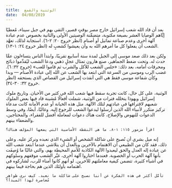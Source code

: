 ```yaml
---
title:  الوثنية والقمع
date:  04/08/2019
---
```


بعد أن قاد الله شعب إسرائيل خارج مصر بوقتٍ قصير، التقى بهم في جبل سيناء، مُعطيًا إيَّاهم الوصايا العشر بصيغة مكتوبة، متضمِّنة الوصيتين الأولى والثانية بخصوص عدم عبادة آلهة أخرى وعدم صناعة تماثيل أو أصنام (انظر خروج ٢٠: ٢-٦). استجابة لذلك، تعهَّد الشعب أن يفعلوا كل ما أمرهم الله به وأن يعيشوا كشعبٍ له (انظر خروج ٢٤: ١-١٣).

ولكن بعد ذلك صعد موسى إلى الجبل لمدة ستة أسابيع تقريبًا، وابتدأ الناس يتساءلون عمَّا حدث له. وتحت ضغط الجماهير، صنع هارون تمثال عجلٍ ذهبي ودعا الشعب ليُقدِّموا ذبائح ومحرقات أمامه، بعد ذلك: «جلس الشعب للأكل والشرب ثم قاموا للعب» (خروج ٣٢: ٦). غضب الرب وموسى من السرعة التي ابتعد بها الشعب عن الله إلى عبادة الأصنام — وبدا وكأن شفاعة موسى فقط هي التي أنقذت إسرائيل من القصاص الذي يستحقه (انظر خروج ٣٢: ٣٠-٣٤).

الوثنية، على كل حال، كانت تجربة سقط فيها شعب الله في كثير من الأحيان. وتاريخ ملوك إسرائيل ويهوذا يتخلله فترات من الوثنية، شملت أفعالًا مُشينة قاد فيها بعض الملوك شعبهم لاقترافها في عبادتهم لتلك الآلهة. مثل هذه الخيانة أو عدم الأمانة كانت مدعاة تركيز متكرر لأنبياء الله الذين أرسلوا ليدعوا الشعب للرجوع إليه. وغالبًا، أيضًا، وفي وسط الدعوات للنهوض والإصلاح، كانت هناك دعوات لمعاملة أفضل للفقراء، والمحتاجين، والضعفاء بينهم.

`اقرأ مزمور ١١٥: ١-٨. ما هي النقطة الأساسية التي يضعها المؤلف هناك؟`

إنه ميل بشري أن نُصبح على شاكلة الشخص أو الشيء الذي نعبده ونركز عليه. وعلى ذلك، فقد كان من الطبيعي أن الاهتمام بالآخرين وبالعدل أن يتلاشى عندما ابتعد شعب الله عن عبادة إله العدل والحق ليعبدوا الآلهة الكاذبة للأمم المحيطة بهم، والتي غالبًا ما وُصِفَت بأنها آلهة الحرب أو الخصوبة. فعندما اختاروا آلهة أخرى، غيَّر الشعب موقفهم وسلوكهم في أشياء كثيرة، تتضمن كيفية معاملتهم للآخرين. لو أنهم كانوا أمناء للرب، لشاركوه في اهتمامه بأولئك الذين هم بحاجة فيما بينهم.

`تأمَّل أكثر في هذه الفكرة عن أننا نصبح على شاكلة ما نعبد. كيف نرى ظواهر مُعاصرة لهذا المبدأ؟`